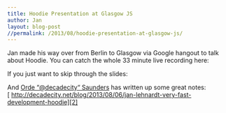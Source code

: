 ```yaml
---
title: Hoodie Presentation at Glasgow JS
author: Jan
layout: blog-post
//permalink: /2013/08/hoodie-presentation-at-glasgow-js/
---
```

Jan made his way over from Berlin to Glasgow via Google hangout to talk about Hoodie. You can catch the whole 33 minute live recording here:



If you just want to skip through the slides:



And [Orde “@decadecity“ Saunders][1] has written up some great notes:[ http://decadecity.net/blog/2013/08/06/jan-lehnardt-very-fast-development-hoodie][2]

 [1]: https://twitter.com/decadecity
 [2]: http://decadecity.net/blog/2013/08/06/jan-lehnardt-very-fast-development-hoodie

